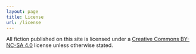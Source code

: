```yaml
---
layout: page
title: License
url: /license
---
```


All fiction published on this site is licensed under a [Creative Commons BY-NC-SA 4.0](http://creativecommons.org/licenses/by-nc-sa/4.0) license unless otherwise stated.
